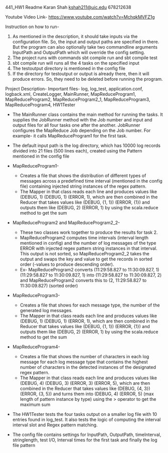 441_HW1 Readme
Karan Shah kshah211@uic.edu 678212638

Youtube Video Link- https://www.youtube.com/watch?v=MchqkMVFZ1g


Instruction on how to run-
1) As mentioned in the description, it should take inputs via the configuration file. So, the input and output paths are specified in there. But the program can also optionally take two commandline arguments InputPath and OutputPath which will override the config setting.
2) The project runs with commands sbt compile run and sbt compile test
3) sbt compile run will runs all the 4 tasks on the specified input
4) The testoutput directory is mentioned in the config file
5) If the directory for testoutput or output is already there, then it will produce errors. So, they need to be deleted before running the program.

Project Description-
Important files- log, log_test, application.conf, logback.xml, CreateLogger, MainRunner, MapReduceProgram1, MapReduceProgram2, MapReduceProgram2_1, MapReduceProgram3, MapReduceProgram4, HW1Tester

- The MainRunner class contains the main method for running the tasks. It supplies the JobRunner method with the Job number and input and output files for all four tasks one after the another. JobRunner configures the MapReduce Job depending on the Job number. For example- it calls MapReduceProgram1 for the first task.
- The default input path is the log directory, which has 10000 log records divided into 21 files (500 lines each), created using the Pattern mentioned in the config file
- MapReduceProgram1- 
  -  Creates a file that shows the distribution of different types of messages across a predefined time interval (mentioned in the config file) containing      injected string instances of the regex pattern. 
  -  The Mapper in that class reads each line and produces values like (DEBUG, 1) (DEBUG, 1) (ERROR, 1), which are then combined in the Reducer that takes values like (DEBUG, {1, 1}) (ERROR, {1}) and outputs them like (DEBUG, 2) (ERROR, 1) by using the scala.reduce method to get the sum
 
- MapReduceProgram2 and MapReduceProgram2_2-
  - These two classes work together to produce the results for task 2. 
  - MapReduceProgram2 computes time intervals (interval length mentioned in config) and the number of log messages of the type ERROR with injected regex pattern string instances in that interval. This output is not sorted, so MapReduceProgram2_2 takes the output and swaps the key and value to get the records in sorted order (-values to produce descending order). 
  - Ex- MapReduceProgram2 converts (11:29:58.827 to 11:30:09.827, 1) (11:29:58.827 to 11:30:09.827, 1) into (11:29:58.827 to 11:30:09.827, 2) and MapReduceProgram2 converts this to (2, 11:29:58.827 to 11:30:09.827) (sorted order)

- MapReduceProgram3-
  - Creates a file that shows for each message type, the number of the generated log messages.
  - The Mapper in that class reads each line and produces values like (DEBUG, 1) (DEBUG, 1) (ERROR, 1), which are then combined in the Reducer that takes values like (DEBUG, {1, 1}) (ERROR, {1}) and outputs them like (DEBUG, 2) (ERROR, 1) by using the scala.reduce method to get the sum

- MapReduceProgram4-
  - Creates a file that shows the number of characters in each log message for each log message type that contains the highest number of characters in the detected instances of the designated regex pattern.
  - The Mapper in that class reads each line and produces values like (DEBUG, 4) (DEBUG, 3) (ERROR, 3) (ERROR, 5), which are then combined in the Reducer that takes values like (DEBUG, {4, 3}) (ERROR, {3, 5}) and turns them into (DEBUG, 4) (ERROR, 5) (max length of pattern instance by type) using the > operator to get the maximum sum
 
- The HW1Tester tests the four tasks output on a smaller log file with 10 entries found in log_test. It also tests the logic of computing the interval interval slot and Regex pattern matching.
- The config file contains settings for InputPath, OutputPath, timeInterval, stringlength, test I/O, Interval times for the first task and finally the log file pattern

